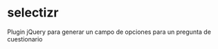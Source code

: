 selectizr
=========

Plugin jQuery para generar un campo de opciones para un pregunta de cuestionario